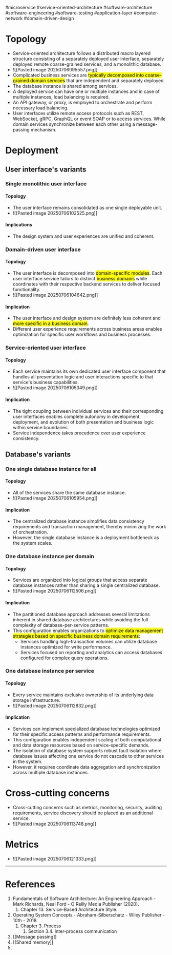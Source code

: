 #microservice #service-oriented-architecture #software-architecture #software-engineering #software-testing #application-layer #computer-network #domain-driven-design 

# Topology
- Service-oriented architecture follows a distributed macro layered structure consisting of a separately deployed user interface, separately deployed remote coarse-grained services, and a monolithic database.
- ![[Pasted image 20250706095557.png]]
- Complicated business services are <mark class="hltr-yellow">typically decomposed into coarse-grained domain services</mark> that are independent and separately deployed. 
- The database instance is shared among services.
- A deployed service can have one or multiple instances and in case of multiple instances, load balancing is required.
- An API gateway, or proxy, is employed to orchestrate and perform necessary load balancing.
- User interfaces utilize remote access protocols such as REST, WebSocket, gRPC, GraphQL or event SOAP or to access services. While domain services synchronize between each other using a message-passing mechanism.
# Deployment
## User interface's variants
### Single monolithic user interface
#### Topology
- The user interface remains consolidated as one single deployable unit.
- ![[Pasted image 20250706102525.png]]
#### Implications
- The design system and user experiences are unified and coherent.
### Domain-driven user interface
#### Topology
- The user interface is decomposed into <mark class="hltr-yellow">domain-specific modules</mark>. Each user interface service tailors to distinct <mark class="hltr-yellow">business domains</mark> while coordinates with their respective backend services to deliver focused functionality.
- ![[Pasted image 20250706104642.png]]
#### Implication
- The user interface and design system are definitely less coherent and <mark class="hltr-yellow">more specific in a business domain</mark>.
- Different user experience requirements across business areas enables optimization for specific user workflows and business processes.
### Service-oriented user interface
#### Topology
- Each service maintains its own dedicated user interface component that handles all presentation logic and user interactions specific to that service's business capabilities.
- ![[Pasted image 20250706105349.png]]
#### Implication
- The tight coupling between individual services and their corresponding user interfaces enables complete autonomy in development, deployment, and evolution of both presentation and business logic within service boundaries.
- Service independence takes precedence over user experience consistency.
## Database's variants
### One single database instance for all
#### Topology
- All of the services share the same database instance.
- ![[Pasted image 20250706105954.png]]
#### Implication
- The centralized database instance simplifies data consistency requirements and transaction management, thereby minimizing the work of orchestration.
- However, the single database instance is a deployment bottleneck as the system scales.
### One database instance per domain
#### Topology
- Services are organized into logical groups that access separate database instances rather than sharing a single centralized database.
- ![[Pasted image 20250706112506.png]]
#### Implication
- The partitioned database approach addresses several limitations inherent in shared database architectures while avoiding the full complexity of database-per-service patterns.
- This configuration enables organizations to <mark class="hltr-yellow">optimize data management strategies based on specific business domain requirements</mark>:
	- Services handling high-transaction volumes can utilize database instances optimized for write performance.
	- Services focused on reporting and analytics can access databases configured for complex query operations.
### One database instance per service
#### Topology
- Every service maintains exclusive ownership of its underlying data storage infrastructure.
- ![[Pasted image 20250706112832.png]]
#### Implication
- Services can implement specialized database technologies optimized for their specific access patterns and performance requirements.
- This configuration enables independent scaling of both computational and data storage resources based on service-specific demands.
- The isolation of database system supports robust fault isolation where database issues affecting one service do not cascade to other services in the system.
- However, it requires coordinate data aggregation and synchronization across multiple database instances.
# Cross-cutting concerns
- Cross-cutting concerns such as metrics, monitoring, security, auditing requirements, service discovery should be placed as an additional service.
- ![[Pasted image 20250706113748.png]]
# Metrics
- ![[Pasted image 20250706121333.png]]
---
# References
1. Fundamentals of Software Architecture: An Engineering Approach - Mark Richards, Neal Ford - O Reilly Media Publisher (2020).
	1. Chapter 13. Service-Based Architecture Style.
2. Operating System Concepts - Abraham-Silberschatz - Wiley Publisher - 10th - 2018.
	1. Chapter 3. Process
		1. Section 3.4. Inter-process communication
3. [[Message passing]]
4. [[Shared memory]]
5. 